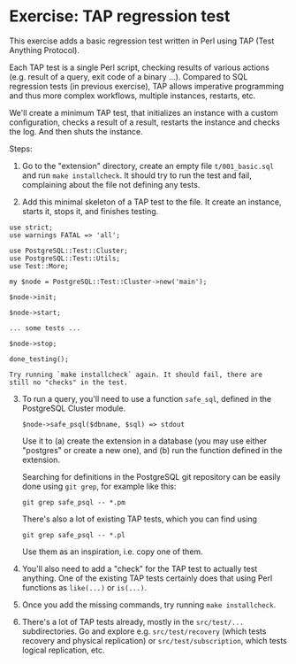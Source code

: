 Exercise: TAP regression test
=============================

This exercise adds a basic regression test written in Perl using TAP
(Test Anything Protocol).

Each TAP test is a single Perl script, checking results of various
actions (e.g. result of a query, exit code of a binary ...).  Compared
to SQL regression tests (in previous exercise), TAP allows imperative
programming and thus more complex workflows, multiple instances,
restarts, etc.

We'll create a minimum TAP test, that initializes an instance with a
custom configuration, checks a result of a result, restarts the
instance and checks the log. And then shuts the instance.

Steps:

1. Go to the "extension" directory, create an empty file `t/001_basic.sql`
   and run `make installcheck`. It should try to run the test and fail,
   complaining about the file not defining any tests.

2. Add this minimal skeleton of a TAP test to the file. It create an
   instance, starts it, stops it, and finishes testing.

```
use strict;
use warnings FATAL => 'all';

use PostgreSQL::Test::Cluster;
use PostgreSQL::Test::Utils;
use Test::More;

my $node = PostgreSQL::Test::Cluster->new('main');

$node->init;

$node->start;

... some tests ...

$node->stop;

done_testing();
```

    Try running `make installcheck` again. It should fail, there are
    still no "checks" in the test.

3. To run a query, you'll need to use a function `safe_sql`, defined in
   the PostgreSQL Cluster module.

   ```
   $node->safe_psql($dbname, $sql) => stdout
   ```

   Use it to (a) create the extension in a database (you may use either
   "postgres" or create a new one), and (b) run the function defined in
   the extension.

   Searching for definitions in the PostgreSQL git repository can be
   easily done using `git grep`, for example like this:

   ```
   git grep safe_psql -- *.pm
   ```

   There's also a lot of existing TAP tests, which you can find using

   ```
   git grep safe_psql -- *.pl
   ```

   Use them as an inspiration, i.e. copy one of them.


4. You'll also need to add a "check" for the TAP test to actually test
   anything. One of the existing TAP tests certainly does that using
   Perl functions as `like(...)` or `is(...)`.


5. Once you add the missing commands, try running `make installcheck`.


6. There's a lot of TAP tests already, mostly in the `src/test/...`
   subdirectories. Go and explore e.g. `src/test/recovery` (which tests
   recovery and physical replication) or `src/test/subscription`, which
   tests logical replication, etc.
